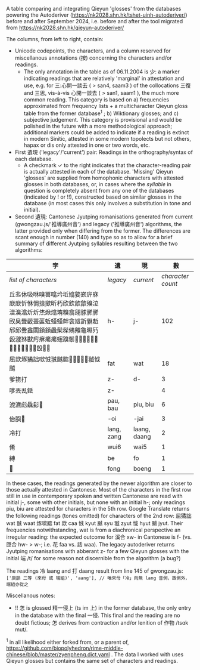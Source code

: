 A table comparing and integrating Qieyun 'glosses' from the databases powering the Autoderiver (<https://nk2028.shn.hk/tshet-uinh-autoderiver/>) before and after September 2024,
i.e. before and after the tool migrated from <https://nk2028.shn.hk/qieyun-autoderiver/>

The columns, from left to right, contain:
- Unicode codepoints, the characters, and a column reserved for miscellanous annotations (按) concerning the characters and/or readings.
	- The only annotation in the table as of 06.11.2004 is 少: a marker indicating readings that are relatively 'marginal' in attestation and use, e.g. for 三:心開一談去 ( > san4, saam3 ) of the collocations 三復 and 三思, vis-à-vis 心開一談去 ( > san1, saam1 ), the much more common reading. This category is based on a) frequencies approximated from frequency lists + a multicharacter Qieyun gloss table from the former database<sup>1</sup> ; b) Wiktionary glosses; and c) subjective judgement. This category is provisional and would be polished in the future with a more methodological approach; additional markers could be added to indicate if a reading is extinct in modern Sinitic, attested in some modern topolects but not others, hapax or dis only attested in one or two words, etc. 
- First 遺現 ('legacy'/'current') pair: Readings in the orthography/syntax of each database. 
	- A checkmark ✓ to the right indicates that the character-reading pair is actually attested in each of the database. 'Missing' Qieyun 'glosses' are supplied from homophonic characters with attested glosses in both databases, or, in cases where the *syllable* in question is completely absent from any one of the databases (indicated by ! or !!), constructed based on similar glosses in the database (in most cases this only involves a substitution in tone and initial).
- Second 遺現: Cantonese Jyutping romanisations generated from current (gwongzau.js/'推導廣州音') and legacy ('推導廣州音') algorithms, the latter provided only when differing from the former. The differences are scant enough in number (140) and type so as to allow for a brief summary of different Jyutping syllables resulting between the two algorithms:

|字|遺|現|數|
|------|------|------|------|
|*list of characters*|*legacy*|*current*|*character count*|
|丘丠休吸咻嗅嘼噏坅坵嬆嬜嶔庍庥廞廞忻恘惆搇撳昕朽欣欽歆歙殠泣湆溴潝炘炘烋焮熻珛糗翕翖脙脪脪臤臭舋菣菳蓲蚯螼螼衅衾訄訢貅赾邤邱釁鑫闟顉顉飍髤髹鵂齅龜㬤㱙㲃㵻㹯㽎㽲㾋㾙㾙䘆䠗䰍𠁫𤿳𦜓𦜵𧬈𧼒𧼒𨝫𩔝𩖄𩢮𪅲𪖛𣪘𩒣𤴾|h-|j-|102
|屈欻烼獝詘㗵㤜䎉䬄䬍𠦪𥄵𦱧𧌑𩘐䎀怴䬂|fat|wat|18
|爹箉打|z-|d-|3
|嗲丟厾銩|z-||4
|淲瀌彪驫髟𩖛|pau, bau|piu, biu|6
|佁䑂𦚪|-oi|-jai|3
|冷打|lang, zang|laang, daang|2
|倄|wui6|wai5|1
|縛|be|fo|1
|𩦠|fong|boeng|1

In these cases, the readings generated by the newer algorithm are closer to those actually attested in Cantonese. Most of the characters in the first row still in use in contemporary spoken and written Cantonese are read with initial j-, some with other initials, but none with an initial h-; only readings piu, biu are attested for characters in the 5th row. Google Translate returns the following readings (tones omitted) for characters of the 2nd row: 屈獝詘 wat 䎉 waat 烼㗵䬍 fat 欻 caa 㤜 kyut 䬄 syu 䎀 zyut 怴 hyut 䬂 jyut. Their frequencies notwithstanding, wat is from a diachronical perspective an irregular reading: the expected outcome for 溪合 xw- in Cantonese is f- (vs. 匣合 hw- > w-; i.e. 花 faa vs. 話 waa). The legacy autoderiver returns Jyutping romanisations with abberant z- for a few Qieyun glosses with the initial 端 /t/ for some reason not discernible from the algorithm (a bug?)

The readings 冷 laang and 打 daang result from line 145 of gwongzau.js:
```['庚韻 二等 (來母 或 端組)', 'aang'], // 唯來母「冷」向無 lang 音例，故例外，端組亦從之```

Miscellanous notes:
- !! 怎 is glossed 精一侵上 (ts im 上) in the former database, the only entry in the database with the final 一侵.
This final and the reading are no doubt fictious; 怎 derives from contraction and/or lenition of 作物 /tsɑk mut/.

<sup>1</sup> in all likelihood either forked from, or a parent of, <https://github.com/biopolyhedron/rime-middle-chinese/blob/master/zyenpheng.dict.yaml> . The data I worked with uses Qieyun glosses but contains the same set of characters and readings.
